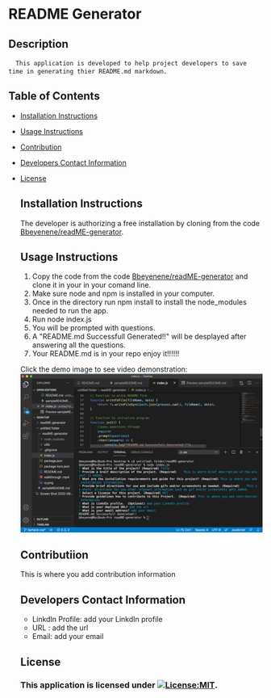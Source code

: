 # README Generator
   ## Description
      This application is developed to help project developers to save time in generating thier README.md markdown.
   ## Table of Contents
   * [Installation Instructions](#installation-instructions)
   
   * [Usage Instructions](#usage-instructions)
   
   * [Contribution](#Contribution)
   
   * [Developers Contact Information](#Developers-Contact-Information)
     
* [License](#license)

   ## Installation Instructions
   The developer is authorizing a free installation by cloning from the code [Bbeyenene/readME-generator](https://github.com/Bbeyenene/readME-generator).
   ## Usage Instructions
   1. Copy the code from the code [Bbeyenene/readME-generator](https://github.com/Bbeyenene/readME-generator) and clone it in your in your comand line.
   2. Make sure node and npm is installed in your computer.
   3. Once in the directory run npm install to install the node_modules needed to run the app.
   4. Run node index.js 
   5. You will be prompted with questions.
   6. A "README.md Successfull Generated!!" will be desplayed after answering all the questions.
   7. Your README.md is in your repo enjoy it!!!!!!
   
   Click the demo image to see video demonstration:
   [![Watch the video](walkme.png)](walktrough.mp4)

   ## Contributiion
   This is where you add contribution information
   
   ## Developers Contact Information
    * LinkdIn Profile: add your LinkdIn profile
    * URL : add the url
    * Email: add your email
   ## License
    ### This application is licensed under [![License:MIT](https://img.shields.io/badge/License-MIT-yellow.svg)](https://opensource.org/licenses/MIT).
  